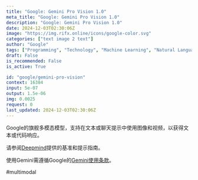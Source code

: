 ```yaml
---
title: "Google: Gemini Pro Vision 1.0"
meta_title: "Google: Gemini Pro Vision 1.0"
description: "Google: Gemini Pro Vision 1.0"
date: 2024-12-03T02:30:06Z
image: "https://img.rifx.online/icons/google-color.svg"
categories: ["text image 2 text"]
author: "Google"
tags: ["Programming", "Technology", "Machine Learning", "Natural Language Processing", "Computer Vision"]
draft: False
is_recommended: False
is_active: True

id: "google/gemini-pro-vision"
context: 16384
input: 5e-07
output: 1.5e-06
img: 0.0025
request: 0
last_updated: 2024-12-03T02:30:06Z
---
```


Google的旗舰多模态模型，支持在文本或聊天提示中使用图像和视频，以获得文本或代码响应。

请参阅[Deepmind](https://deepmind.google/technologies/gemini/)提供的基准和提示指南。

使用Gemini需遵循Google的[Gemini使用条款](https://ai.google.dev/terms)。

#multimodal

